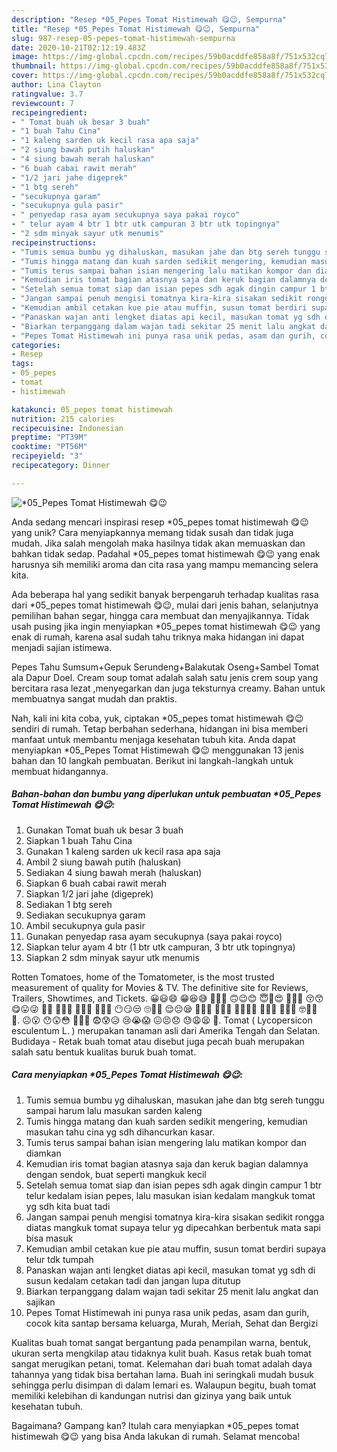```yaml
---
description: "Resep *05_Pepes Tomat Histimewah 😋😉, Sempurna"
title: "Resep *05_Pepes Tomat Histimewah 😋😉, Sempurna"
slug: 987-resep-05-pepes-tomat-histimewah-sempurna
date: 2020-10-21T02:12:19.483Z
image: https://img-global.cpcdn.com/recipes/59b0acddfe858a8f/751x532cq70/05_pepes-tomat-histimewah-😋😉-foto-resep-utama.jpg
thumbnail: https://img-global.cpcdn.com/recipes/59b0acddfe858a8f/751x532cq70/05_pepes-tomat-histimewah-😋😉-foto-resep-utama.jpg
cover: https://img-global.cpcdn.com/recipes/59b0acddfe858a8f/751x532cq70/05_pepes-tomat-histimewah-😋😉-foto-resep-utama.jpg
author: Lina Clayton
ratingvalue: 3.7
reviewcount: 7
recipeingredient:
- " Tomat buah uk besar 3 buah"
- "1 buah Tahu Cina"
- "1 kaleng sarden uk kecil rasa apa saja"
- "2 siung bawah putih haluskan"
- "4 siung bawah merah haluskan"
- "6 buah cabai rawit merah"
- "1/2 jari jahe digeprek"
- "1 btg sereh"
- "secukupnya garam"
- "secukupnya gula pasir"
- " penyedap rasa ayam secukupnya saya pakai royco"
- " telur ayam 4 btr 1 btr utk campuran 3 btr utk topingnya"
- "2 sdm minyak sayur utk menumis"
recipeinstructions:
- "Tumis semua bumbu yg dihaluskan, masukan jahe dan btg sereh tunggu sampai harum lalu masukan sarden kaleng"
- "Tumis hingga matang dan kuah sarden sedikit mengering, kemudian masukan tahu cina yg sdh dihancurkan kasar."
- "Tumis terus sampai bahan isian mengering lalu matikan kompor dan diamkan"
- "Kemudian iris tomat bagian atasnya saja dan keruk bagian dalamnya dengan sendok, buat seperti mangkuk kecil"
- "Setelah semua tomat siap dan isian pepes sdh agak dingin campur 1 btr telur kedalam isian pepes, lalu masukan isian kedalam mangkuk tomat yg sdh kita buat tadi"
- "Jangan sampai penuh mengisi tomatnya kira-kira sisakan sedikit rongga diatas mangkuk tomat supaya telur yg dipecahkan berbentuk mata sapi bisa masuk"
- "Kemudian ambil cetakan kue pie atau muffin, susun tomat berdiri supaya telur tdk tumpah"
- "Panaskan wajan anti lengket diatas api kecil, masukan tomat yg sdh di susun kedalam cetakan tadi dan jangan lupa ditutup"
- "Biarkan terpanggang dalam wajan tadi sekitar 25 menit lalu angkat dan sajikan"
- "Pepes Tomat Histimewah ini punya rasa unik pedas, asam dan gurih, cocok kita santap bersama keluarga, Murah, Meriah, Sehat dan Bergizi"
categories:
- Resep
tags:
- 05_pepes
- tomat
- histimewah

katakunci: 05_pepes tomat histimewah 
nutrition: 215 calories
recipecuisine: Indonesian
preptime: "PT39M"
cooktime: "PT56M"
recipeyield: "3"
recipecategory: Dinner

---
```



![*05_Pepes Tomat Histimewah 😋😉](https://img-global.cpcdn.com/recipes/59b0acddfe858a8f/751x532cq70/05_pepes-tomat-histimewah-😋😉-foto-resep-utama.jpg)

Anda sedang mencari inspirasi resep *05_pepes tomat histimewah 😋😉 yang unik? Cara menyiapkannya memang tidak susah dan tidak juga mudah. Jika salah mengolah maka hasilnya tidak akan memuaskan dan bahkan tidak sedap. Padahal *05_pepes tomat histimewah 😋😉 yang enak harusnya sih memiliki aroma dan cita rasa yang mampu memancing selera kita.

Ada beberapa hal yang sedikit banyak berpengaruh terhadap kualitas rasa dari *05_pepes tomat histimewah 😋😉, mulai dari jenis bahan, selanjutnya pemilihan bahan segar, hingga cara membuat dan menyajikannya. Tidak usah pusing jika ingin menyiapkan *05_pepes tomat histimewah 😋😉 yang enak di rumah, karena asal sudah tahu triknya maka hidangan ini dapat menjadi sajian istimewa.

Pepes Tahu Sumsum+Gepuk Serundeng+Balakutak Oseng+Sambel Tomat ala Dapur Doel. Cream soup tomat adalah salah satu jenis crem soup yang bercitara rasa lezat ,menyegarkan dan juga teksturnya creamy. Bahan untuk membuatnya sangat mudah dan praktis.


Nah, kali ini kita coba, yuk, ciptakan *05_pepes tomat histimewah 😋😉 sendiri di rumah. Tetap berbahan sederhana, hidangan ini bisa memberi manfaat untuk membantu menjaga kesehatan tubuh kita. Anda dapat menyiapkan *05_Pepes Tomat Histimewah 😋😉 menggunakan 13 jenis bahan dan 10 langkah pembuatan. Berikut ini langkah-langkah untuk membuat hidangannya.

<!--inarticleads1-->

##### Bahan-bahan dan bumbu yang diperlukan untuk pembuatan *05_Pepes Tomat Histimewah 😋😉:

1. Gunakan  Tomat buah uk besar 3 buah
1. Siapkan 1 buah Tahu Cina
1. Gunakan 1 kaleng sarden uk kecil rasa apa saja
1. Ambil 2 siung bawah putih (haluskan)
1. Sediakan 4 siung bawah merah (haluskan)
1. Siapkan 6 buah cabai rawit merah
1. Siapkan 1/2 jari jahe (digeprek)
1. Sediakan 1 btg sereh
1. Sediakan secukupnya garam
1. Ambil secukupnya gula pasir
1. Gunakan  penyedap rasa ayam secukupnya (saya pakai royco)
1. Siapkan  telur ayam 4 btr (1 btr utk campuran, 3 btr utk topingnya)
1. Siapkan 2 sdm minyak sayur utk menumis


Rotten Tomatoes, home of the Tomatometer, is the most trusted measurement of quality for Movies &amp; TV. The definitive site for Reviews, Trailers, Showtimes, and Tickets. 😀😃😄 😁😆😅 🤣😂🙂 🙃😉😊 😇🥰😍 🤩😘😗 😚😙 😋😛😜 🤪😝 🤑🤗🤭 🤫🤔🤐 🤨😐😑 😶😏😒 🙄😬🤥 😌😔😪 🤤😴😷 🤒🤕🤢 🤮🤧🥵🥶 🥴😵🤯 🤠🥳😎 🤓🧐😟 🙁. ☹️😮 😯😲😳 🥺😦😧 😨😰😥 😢😭😱 😖😣😞 😓😩😫 😤. Tomat ( Lycopersicon esculentum L. ) merupakan tanaman asli dari Amerika Tengah dan Selatan. Budidaya - Retak buah tomat atau disebut juga pecah buah merupakan salah satu bentuk kualitas buruk buah tomat. 

<!--inarticleads2-->

##### Cara menyiapkan *05_Pepes Tomat Histimewah 😋😉:

1. Tumis semua bumbu yg dihaluskan, masukan jahe dan btg sereh tunggu sampai harum lalu masukan sarden kaleng
1. Tumis hingga matang dan kuah sarden sedikit mengering, kemudian masukan tahu cina yg sdh dihancurkan kasar.
1. Tumis terus sampai bahan isian mengering lalu matikan kompor dan diamkan
1. Kemudian iris tomat bagian atasnya saja dan keruk bagian dalamnya dengan sendok, buat seperti mangkuk kecil
1. Setelah semua tomat siap dan isian pepes sdh agak dingin campur 1 btr telur kedalam isian pepes, lalu masukan isian kedalam mangkuk tomat yg sdh kita buat tadi
1. Jangan sampai penuh mengisi tomatnya kira-kira sisakan sedikit rongga diatas mangkuk tomat supaya telur yg dipecahkan berbentuk mata sapi bisa masuk
1. Kemudian ambil cetakan kue pie atau muffin, susun tomat berdiri supaya telur tdk tumpah
1. Panaskan wajan anti lengket diatas api kecil, masukan tomat yg sdh di susun kedalam cetakan tadi dan jangan lupa ditutup
1. Biarkan terpanggang dalam wajan tadi sekitar 25 menit lalu angkat dan sajikan
1. Pepes Tomat Histimewah ini punya rasa unik pedas, asam dan gurih, cocok kita santap bersama keluarga, Murah, Meriah, Sehat dan Bergizi


Kualitas buah tomat sangat bergantung pada penampilan warna, bentuk, ukuran serta mengkilap atau tidaknya kulit buah. Kasus retak buah tomat sangat merugikan petani, tomat. Kelemahan dari buah tomat adalah daya tahannya yang tidak bisa bertahan lama. Buah ini seringkali mudah busuk sehingga perlu disimpan di dalam lemari es. Walaupun begitu, buah tomat memiliki kelebihan di kandungan nutrisi dan gizinya yang baik untuk kesehatan tubuh. 

Bagaimana? Gampang kan? Itulah cara menyiapkan *05_pepes tomat histimewah 😋😉 yang bisa Anda lakukan di rumah. Selamat mencoba!
